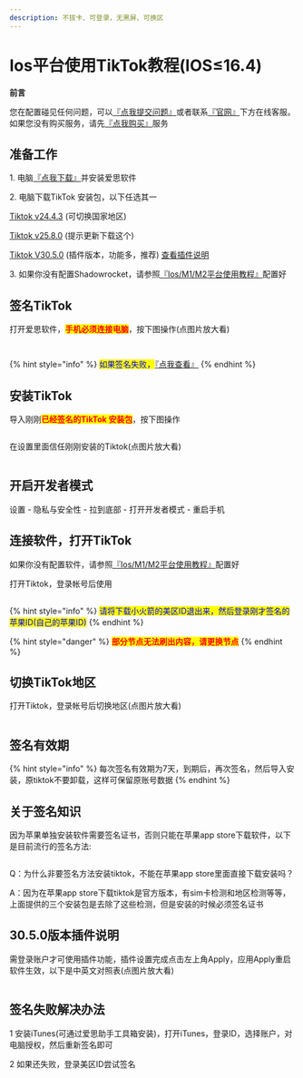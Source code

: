```yaml
---
description: 不拔卡、可登录，无黑屏、可换区
---
```


# Ios平台使用TikTok教程(IOS≤16.4)

**前言**

您在配置碰见任何问题，可以[『点我提交问题』](https://www.lengjiao.me/submitticket.php)或者联系[『官网』](https://www.lengjiao.me)下方在线客服。如果您没有购买服务，请先[『点我购买』](https://www.lengjiao.me/cart.php)服务

## 准备工作

1\. 电脑[『点我下载』](https://www.i4.cn/pro_pc.html)并安装爱思软件

2\. 电脑下载TikTok 安装包，以下任选其一

[Tiktok v24.4.3](https://www.now61.com/f/Bx5NHp/tiktok%20v24.4.3.ipa) (可切换国家地区)

[Tiktok v25.8.0](https://www.now61.com/f/N3Kdup/tiktok%20v25.8.0.ipa) (提示更新下载这个)

[Tiktok V30.5.0](https://www.now61.com/f/xRrWi0/tiktok%20v30.5.0.ipa) (插件版本，功能多，推荐) [查看插件说明](ios-ping-tai-shi-yong-tiktok-jiao-cheng.md#30.5.0-ban-ben-cha-jian-shuo-ming)

3\. 如果你没有配置Shadowrocket，请参照[『Ios/M1/M2平台使用教程』](../wiki/ios.md)配置好

## 签名TikTok

打开爱思软件，<mark style="color:red;">**手机必须连接电脑**</mark>，按下图操作(点图片放大看)

<div align="left"><figure><img src="https://pic.imgdb.cn/item/65a2b97c871b83018acef272.png" alt=""><figcaption></figcaption></figure></div>

<div align="left"><figure><img src="https://files.superbed.cn/images/65a2b97c871b83018acef335.png" alt=""><figcaption></figcaption></figure></div>

{% hint style="info" %}
<mark style="color:blue;">如果签名失败，</mark>[『点我查看』](ios-ping-tai-shi-yong-tiktok-jiao-cheng.md#qian-ming-shi-bai-jie-jue-ban-fa)
{% endhint %}

## 安装TikTok

导入刚刚<mark style="color:red;">**已经签名的TikTok 安装包**</mark>，按下图操作

<div align="left"><figure><img src="https://pic.imgdb.cn/item/65a2b97d871b83018acef540.png" alt=""><figcaption></figcaption></figure></div>

在设置里面信任刚刚安装的Tiktok(点图片放大看)

<div align="left"><figure><img src="https://pic.imgdb.cn/item/65a2b97c871b83018acef425.png" alt=""><figcaption></figcaption></figure></div>

## 开启开发者模式

设置 - 隐私与安全性 - 拉到底部 - 打开开发者模式 - 重启手机

## 连接软件，打开TikTok

如果你没有配置软件，请参照[『Ios/M1/M2平台使用教程』](../wiki/ios.md)配置好

打开Tiktok，登录帐号后使用

<div align="left"><figure><img src="https://pic.imgdb.cn/item/65a2b9e6871b83018ad0a9b5.png" alt=""><figcaption></figcaption></figure></div>

{% hint style="info" %}
<mark style="color:blue;">请将下载小火箭的美区ID退出来，然后登录刚才签名的苹果ID(自己的苹果ID)</mark>
{% endhint %}

{% hint style="danger" %}
<mark style="color:red;">**部分节点无法刷出内容，请更换节点**</mark>
{% endhint %}

## 切换TikTok地区

打开Tiktok，登录帐号后切换地区(点图片放大看)

<div align="left"><figure><img src="https://pic.imgdb.cn/item/65a2b97d871b83018acef64d.png" alt=""><figcaption></figcaption></figure></div>

## 签名有效期

{% hint style="info" %}
每次签名有效期为7天，到期后，再次签名，然后导入安装，原tiktok不要卸载，这样可保留原账号数据
{% endhint %}

## 关于签名知识

因为苹果单独安装软件需要签名证书，否则只能在苹果app store下载软件，以下是目前流行的签名方法:

<div align="left"><figure><img src="https://pic.imgdb.cn/item/65a2b9e5871b83018ad0a7fd.png" alt=""><figcaption></figcaption></figure></div>

Q：为什么非要签名方法安装tiktok，不能在苹果app store里面直接下载安装吗？

A：因为在苹果app store下载tiktok是官方版本，有sim卡检测和地区检测等等，上面提供的三个安装包是去除了这些检测，但是安装的时候必须签名证书

## 30.5.0版本插件说明

需登录账户才可使用插件功能，插件设置完成点击左上角Apply，应用Apply重启软件生效，以下是中英文对照表(点图片放大看)

<div align="left"><figure><img src="https://pic.imgdb.cn/item/65a2b9e6871b83018ad0a8eb.jpg" alt=""><figcaption></figcaption></figure></div>

## 签名失败解决办法

1 安装iTunes(可通过爱思助手工具箱安装)，打开iTunes，登录ID，选择账户，对电脑授权，然后重新签名即可

2 如果还失败，登录美区ID尝试签名
